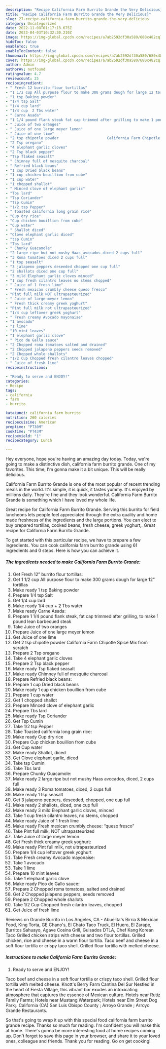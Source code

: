 ```yaml
---
description: "Recipe California Farm Burrito Grande the Very Delicious}"
title: "Recipe California Farm Burrito Grande the Very Delicious}"
slug: 27-recipe-california-farm-burrito-grande-the-very-delicious
category: Uncategorized
date: 2022-11-08T01:17:13.675Z
date: 2023-04-03T10:32:30.210Z
image: https://img-global.cpcdn.com/recipes/a7ab2592df30a580/680x482cq70/california-farm-burrito-grande-recipe-main-photo.jpg
hideToc: false
enableToc: true
enableTocContent: false
thumbnail: https://img-global.cpcdn.com/recipes/a7ab2592df30a580/680x482cq70/california-farm-burrito-grande-recipe-main-photo.jpg
cover: https://img-global.cpcdn.com/recipes/a7ab2592df30a580/680x482cq70/california-farm-burrito-grande-recipe-main-photo.jpg
author: Admin
authorAv: notfound
ratingvalue: 4.7
reviewcount: 25
recipeingredient:
- " Fresh 12 burrito flour tortillas"
- "1 1/2 cup All purpose flour to make 300 grams dough for large 12 tortillas"
- "1 tsp Baking powder"
- "1/4 tsp Salt"
- "1/4 cup lard"
- "1/4 cup  2 Tbs water"
- " Carne Asada"
- "1 1/4 pound flank steak fat cap trimmed after grilling to make 1 pound lean barbecued steak"
- " Juice of two oranges"
- " Juice of one large meyer lemon"
- " Juice of one lime"
- "2 tsp chipotle powder                      California Farm Chipotle Spice Mix from scratch"
- "2 Tsp oregano"
- "4 elephant garlic cloves"
- "2 Tsp black pepper"
- "Tsp flaked seasalt"
- " Chimney full of mesquite charcoal"
- " Refried black beans"
- "1 cup Dried black beans"
- "1 cup chicken bouillion from cube"
- "1 cup water"
- "1 chopped shallot"
- " Minced clove of elephant garlic"
- "Tbs lard"
- "Tsp Coriander"
- "Tsp Cumin"
- "1/2 tsp Pepper"
- " Toasted california long grain rice"
- "Cup dry rice"
- "Cup chicken bouillion from cube"
- "Cup water"
- " Shallot diced"
- "Clove elephant garlic diced"
- "tsp Cumin"
- "Tbs lard"
- " Chunky Guacamole"
- "2 large ripe but not mushy Haas avocados diced 2 cups full"
- "3 Roma tomatoes diced 2 cups full"
- "1 tsp seasalt"
- "3 jalapeno peppers deseeded chopped one cup full"
- "2 shallots diced one cup full"
- "3 mild Elephant garlic cloves minced"
- "1 cup fresh cilantro leaves no stems chopped"
- " Juice of 1 fresh lime"
- " Fresh mexican crumbly cheese queso fresco"
- "Pint full milk NOT ultrapasteurized"
- " Juice of large meyer lemon"
- " Fresh thick creamy greek yoghurt"
- "Pint full milk not ultrapasteurized"
- "1/4 cup leftover greek yoghurt"
- " Fresh creamy Avocado mayonaise"
- "1 avocado"
- "1 lime"
- "10 mint leaves"
- "1 elephant garlic clove"
- " Pico de Gallo sauce"
- "2 Chopped roma tomatoes salted and drained"
- "2 Chopped jalapeno peppers seeds removed"
- "2 Chopped whole shallots"
- "1/2 Cup Chopped fresh cilantro leaves chopped"
- " Juice of fresh lime"
recipeinstructions:

- "Ready to serve and ENJOY!"
categories:
- Recipe
tags:
- california
- farm
- burrito

katakunci: california farm burrito 
nutrition: 260 calories
recipecuisine: American
preptime: "PT30M"
cooktime: "PT43M"
recipeyield: "1"
recipecategory: Lunch

---
```



Hey everyone, hope you're having an amazing day today. Today, we're going to make a distinctive dish, california farm burrito grande. One of my favorites. This time, I'm gonna make it a bit unique. This will be really delicious.

California Farm Burrito Grande is one of the most popular of recent trending meals in the world. It's simple, it is quick, it tastes yummy. It's enjoyed by millions daily. They're fine and they look wonderful. California Farm Burrito Grande is something which I have loved my whole life.

Great recipe for California Farm Burrito Grande. Serving this burrito for field luncheons lets people feel appreciated through the extra quality and home made freshness of the ingredients and the large portions. You can elect to buy prepared tortillas, cooked beans, fresh cheese, greek yoghurt,. Great recipe for California Farm Burrito Grande.


To get started with this particular recipe, we have to prepare a few ingredients. You can cook california farm burrito grande using 61 ingredients and 0 steps. Here is how you can achieve it.

<!--inarticleads1-->

##### The ingredients needed to make California Farm Burrito Grande:

1. Get  Fresh 12” burrito flour tortillas:
1. Get 1 1/2 cup All purpose flour to make 300 grams dough for large 12” tortillas
1. Make ready 1 tsp Baking powder
1. Prepare 1/4 tsp Salt
1. Get 1/4 cup lard
1. Make ready 1/4 cup + 2 Tbs water
1. Make ready  Carne Asada:
1. Prepare 1 1/4 pound flank steak, fat cap trimmed after grilling, to make 1 pound lean barbecued steak
1. Take  Juice of two oranges
1. Prepare  Juice of one large meyer lemon
1. Get  Juice of one lime
1. Get 2 tsp chipotle powder                      California Farm Chipotle Spice Mix from scratch
1. Prepare 2 Tsp oregano
1. Take 4 elephant garlic cloves
1. Prepare 2 Tsp black pepper
1. Make ready Tsp flaked seasalt
1. Make ready  Chimney full of mesquite charcoal
1. Prepare  Refried black beans:
1. Prepare 1 cup Dried black beans
1. Make ready 1 cup chicken bouillion from cube
1. Prepare 1 cup water
1. Get 1 chopped shallot
1. Prepare  Minced clove of elephant garlic
1. Prepare Tbs lard
1. Make ready Tsp Coriander
1. Get Tsp Cumin
1. Take 1/2 tsp Pepper
1. Take  Toasted california long grain rice:
1. Make ready Cup dry rice
1. Prepare Cup chicken bouillion from cube
1. Get Cup water
1. Make ready  Shallot, diced
1. Get Clove elephant garlic, diced
1. Take tsp Cumin
1. Take Tbs lard
1. Prepare  Chunky Guacamole:
1. Make ready 2 large ripe but not mushy Haas avocados, diced, 2 cups full
1. Make ready 3 Roma tomatoes, diced, 2 cups full
1. Make ready 1 tsp seasalt
1. Get 3 jalapeno peppers, deseeded, chopped, one cup full
1. Make ready 2 shallots, diced, one cup full
1. Make ready 3 mild Elephant garlic cloves, minced
1. Take 1 cup fresh cilantro leaves, no stems, chopped
1. Make ready  Juice of 1 fresh lime
1. Make ready  Fresh mexican crumbly cheese: “queso fresco”
1. Take Pint full milk, NOT ultrapasteurized
1. Take  Juice of large meyer lemon
1. Get  Fresh thick creamy greek yoghurt:
1. Make ready Pint full milk, not ultrapasteurized
1. Prepare 1/4 cup leftover greek yoghurt
1. Take  Fresh creamy Avocado mayonaise:
1. Take 1 avocado
1. Take 1 lime
1. Prepare 10 mint leaves
1. Take 1 elephant garlic clove
1. Make ready  Pico de Gallo sauce:
1. Prepare 2 Chopped roma tomatoes, salted and drained
1. Get 2 Chopped jalapeno peppers, seeds removed
1. Prepare 2 Chopped whole shallots
1. Take 1/2 Cup Chopped fresh cilantro leaves, chopped
1. Get  Juice of fresh lime


Reviews on Grande Burrito in Los Angeles, CA - Abuelita&#39;s Birria &amp; Mexican Food, King Torta, GE Chano&#39;s, El Chato Taco Truck, El Huero, El Zarape, Burritos Sahuayo, Agave Cosina Grill, Guisados DTLA, Chef Kang Korean Taco Grilled chicken strips with cheese and two flour tortillas. Grilled chicken, rice and cheese in a warm flour tortilla. Taco beef and cheese in a soft flour tortilla or crispy taco shell. Grilled flour tortilla with melted cheese. 

<!--inarticleads2-->

##### Instructions to make California Farm Burrito Grande:


1. Ready to serve and ENJOY!

Taco beef and cheese in a soft flour tortilla or crispy taco shell. Grilled flour tortilla with melted cheese. Knott&#39;s Berry Farm Cantina Del Sur Nestled in the heart of Fiesta Village, this vibrant bar exudes an intoxicating atmosphere that captures the essence of Mexican culture. Hotels near Rutiz Family Farms; Hotels near Mustang Waterpark; Hotels near Elm Street Dog Park;. California (CA) San Luis Obispo County ; Arroyo Grande ; Arroyo Grande Restaurants. 

So that's going to wrap it up with this special food california farm burrito grande recipe. Thanks so much for reading. I'm confident you will make this at home. There's gonna be more interesting food at home recipes coming up. Don't forget to save this page in your browser, and share it to your loved ones, colleague and friends. Thank you for reading. Go on get cooking!
